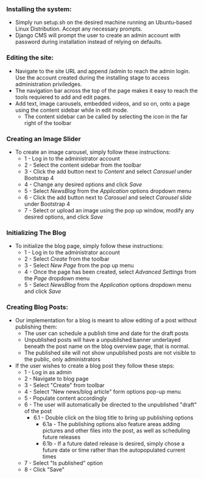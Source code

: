 ### Installing the system:

* Simply run setup.sh on the desired machine running an Ubuntu-based Linux Distribution. Accept any necessary prompts.
* Django CMS will prompt the user to create an admin account with password during installation instead of relying on defaults.


### Editing the site:

* Navigate to the site URL and append /admin to reach the admin login. Use the account created during the installing stage to access administration priviledges. 
* The navigation bar across the top of the page makes it easy to reach the tools requiered to add and edit pages.
* Add text, image carousels, embedded videos, and so on, onto a page using the content sidebar while in edit mode.
  * The content sidebar can be called by selecting the icon in the far right of the toolbar

### Creating an Image Slider
* To create an image carousel, simply follow these instructions:
  * 1 - Log in to the administrator account
  * 2 - Select the content sidebar from the toolbar
  * 3 - Click the add button next to _Content_ and select _Carosuel_ under Bootstrap 4
  * 4 - Change any desired options and click _Save_
  * 5 - Select _NewsBlog_ from the _Application_ options dropdown menu
  * 6 - Click the add button next to _Carosuel_ and select _Carousel slide_ under Bootstrap 4
  * 7 - Select or upload an image using the pop up window, modify any desired options, and click _Save_

### Initializing The Blog

* To initialize the blog page, simply follow these instructions:
  * 1 - Log in to the administrator account
  * 2 - Select _Create_ from the toolbar
  * 3 - Select _New Page_ from the pop up menu
  * 4 - Once the page has been created, select _Advanced Settings_ from the _Page_ dropdown menu
  * 5 - Select _NewsBlog_ from the _Application_ options dropdown menu and click _Save_

### Creating Blog Posts:

* Our implementation for a blog is meant to allow editing of a post without publishing them:
  * The user can schedule a publish time and date for the draft posts 
  * Unpublished posts will have a unpublished banner underlayed beneath the post name on the blog overview page, that is normal. 
  * The published site will not show unpublished posts are not visible to the public, only administrators
* If the user wishes to create a blog post they follow these steps:
  * 1 - Log in as admin
  * 2 - Navigate to blog page
  * 3 - Select "Create" from toolbar
  * 4 - Select "New news/blog article" form options pop-up menu
  * 5 - Populate content accordingly
  * 6 - The user will automatically be directed to the unpublished "draft" of the post
    * 6.1 - Double click on the blog title to bring up publishing options
      * 6.1a - The publishing options also feature areas adding pictures and other files into the post, as well as scheduling future releases
      * 6.1b - If a future dated release is desired, simply chose a future date or time rather than the autopopulated current times
  * 7 - Select "Is published" option
  * 8 - Click "Save"
